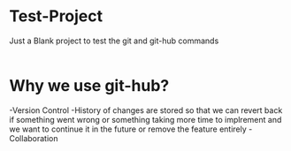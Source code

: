 # Test-Project
Just a Blank project to test the git and git-hub commands
<br><br>
# Why we use git-hub?
-Version Control 
-History of changes are stored so that we can revert back if something went wrong or something taking more time to implrement and we want to continue it in the future or remove the feature entirely
-Collaboration
<br><br>
